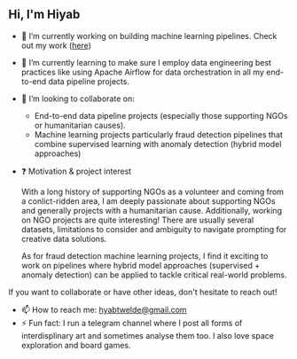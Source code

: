 ## Hi, I'm Hiyab 

- 🔭 I’m currently working on building machine learning pipelines. Check out my work (<a href="https://github.com/hiyab-t?tab=repositories">here</a>)
- 🌱 I’m currently learning to make sure I employ data engineering best practices like using Apache Airflow for data orchestration in all my end-to-end data pipeline projects.
- 👯 I’m looking to collaborate on:
   - End-to-end data pipeline projects (especially those supporting NGOs or humanitarian causes).
   - Machine learning projects particularly fraud detection pipelines that combine supervised learning with anomaly detection (hybrid model approaches)

- ❓ Motivation & project interest

  With a long history of supporting NGOs as a volunteer and coming from a conlict-ridden area, I am deeply passionate about supporting NGOs and generally projects with a humanitarian cause. Additionally, working on NGO projects are quite interesting! There are usually several datasets, limitations to consider and ambiguity to navigate prompting for creative data solutions.

  As for fraud detection machine learning projects, I find it exciting to work on pipelines where hybrid model approaches (supervised + anomaly detection) can be applied to tackle critical real-world problems.

If you want to collaborate or have other ideas, don't hesitate to reach out! 

- 📫 How to reach me: hyabtwelde@gmail.com
- ⚡ Fun fact: I run a telegram channel where I post all forms of interdisplinary art and sometimes analyse them too. I also love space exploration and board games.
<!--
**hiyab-t/hiyab-t** is a ✨ _special_ ✨ repository because its `README.md` (this file) appears on your GitHub profile.

Here are some ideas to get you started:

- 🔭 I’m currently working on ...
- 🌱 I’m currently learning ...
- 👯 I’m looking to collaborate on ...
- 🤔 I’m looking for help with ...
- 💬 Ask me about ...
- 📫 How to reach me: ...
- 😄 Pronouns: ...
- ⚡ Fun fact: ...
-->
